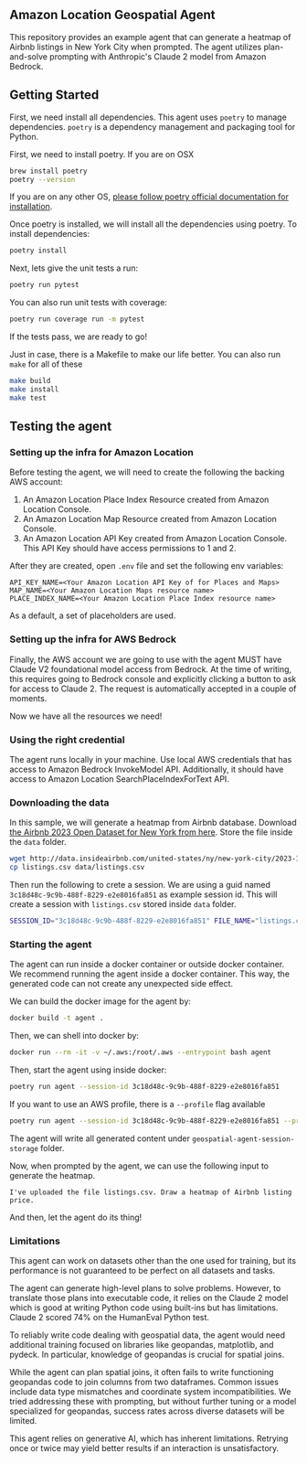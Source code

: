 ## Amazon Location Geospatial Agent

This repository provides an example agent that can generate a heatmap of Airbnb listings in New York City when prompted. 
The agent utilizes plan-and-solve prompting with Anthropic's Claude 2 model from Amazon Bedrock.

## Getting Started
First, we need install all dependencies. This agent uses `poetry` to manage dependencies. 
`poetry` is a dependency management and packaging tool for Python.

First, we need to install poetry. If you are on OSX
```bash
brew install poetry
poetry --version
```

If you are on any other OS, [please follow poetry official documentation for installation](https://python-poetry.org/docs/).

Once poetry is installed, we will install all the dependencies using poetry. To install dependencies:
```bash
poetry install
```

Next, lets give the unit tests a run:
```bash
poetry run pytest
```

You can also run unit tests with coverage:

```bash
poetry run coverage run -m pytest 
```

If the tests pass, we are ready to go!

Just in case, there is a Makefile to make our life better. You can also run ```make``` for all of these
```bash
make build
make install
make test
```

## Testing the agent
### Setting up the infra for Amazon Location
Before testing the agent, we will need to create the following the backing AWS account:
1. An Amazon Location Place Index Resource created from Amazon Location Console.
2. An Amazon Location Map Resource created from Amazon Location Console.
3. An Amazon Location API Key created from Amazon Location Console. This API Key should have access permissions to 1 and 2.

After they are created, open `.env` file and set the following env variables:
```env
API_KEY_NAME=<Your Amazon Location API Key of for Places and Maps>
MAP_NAME=<Your Amazon Location Maps resource name>
PLACE_INDEX_NAME=<Your Amazon Location Place Index resource name>
```

As a default, a set of placeholders are used.

### Setting up the infra for AWS Bedrock
Finally, the AWS account we are going to use with the agent MUST have Claude V2 foundational model 
access from Bedrock. At the time of writing, this requires going to Bedrock console and explicitly
clicking a button to ask for access to Claude 2. The request is automatically accepted in a couple of 
moments.

Now we have all the resources we need!

### Using the right credential
The agent runs locally in your machine. Use local AWS credentials that has access to Amazon Bedrock InvokeModel API.
Additionally, it should have access to Amazon Location SearchPlaceIndexForText API.


### Downloading the data
In this sample, we will generate a heatmap from Airbnb database. Download
[the Airbnb 2023 Open Dataset for New York from here](http://data.insideairbnb.com/united-states/ny/new-york-city/2023-10-01/visualisations/listings.csv).
Store the file inside the `data` folder.

```bash
wget http://data.insideairbnb.com/united-states/ny/new-york-city/2023-10-01/visualisations/listings.csv
cp listings.csv data/listings.csv
```

Then run the following to crete a session. We are using a guid named `3c18d48c-9c9b-488f-8229-e2e8016fa851` 
as example session id. This will create a session with `listings.csv` stored inside `data` folder.

```bash
SESSION_ID="3c18d48c-9c9b-488f-8229-e2e8016fa851" FILE_NAME="listings.csv" make create-session
```

### Starting the agent
The agent can run inside a docker container or outside docker container. We recommend running the agent inside a docker container. 
This way, the generated code can not create any unexpected side effect.

We can build the docker image for the agent by:

```bash
docker build -t agent .
```

Then, we can shell into docker by:

```bash
docker run --rm -it -v ~/.aws:/root/.aws --entrypoint bash agent
```

Then, start the agent using inside docker:
```bash
poetry run agent --session-id 3c18d48c-9c9b-488f-8229-e2e8016fa851
```

If you want to use an AWS profile, there is a `--profile` flag available
```bash
poetry run agent --session-id 3c18d48c-9c9b-488f-8229-e2e8016fa851 --profile some-aws-profile
```

The agent will write all generated content under `geospatial-agent-session-storage` folder.

Now, when prompted by the agent, we can use the following input to generate the heatmap.
```
I've uploaded the file listings.csv. Draw a heatmap of Airbnb listing price.
```

And then, let the agent do its thing!

### Limitations
This agent can work on datasets other than the one used for training, but its performance is not guaranteed to be perfect 
on all datasets and tasks.

The agent can generate high-level plans to solve problems. However, to translate those plans into executable code, 
it relies on the Claude 2 model which is good at writing Python code using built-ins but has limitations. 
Claude 2 scored 74% on the HumanEval Python test.

To reliably write code dealing with geospatial data, the agent would need additional training focused on libraries 
like geopandas, matplotlib, and pydeck. In particular, knowledge of geopandas is crucial for spatial joins.

While the agent can plan spatial joins, it often fails to write functioning geopandas code to join columns from two 
dataframes. Common issues include data type mismatches and coordinate system incompatibilities. We tried addressing 
these with prompting, but without further tuning or a model specialized for geopandas, success rates across diverse 
datasets will be limited.

This agent relies on generative AI, which has inherent limitations. Retrying once or twice may yield better results 
if an interaction is unsatisfactory.